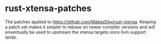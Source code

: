 # rust-xtensa-patches

The patches applied to https://github.com/MabezDev/rust-xtensa. Keeping a patch set makes it simpler to rebase on newer compiler versions and will enventually be used to upstream the xtensa targets once llvm support lands. 
